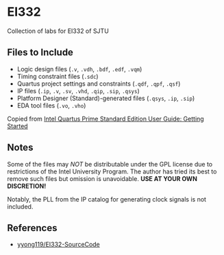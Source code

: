 # EI332

Collection of labs for EI332 of SJTU

## Files to Include

- Logic design files (`.v`, `.vdh`, `.bdf`, `.edf`, `.vqm`)
- Timing constraint files (`.sdc`)
- Quartus project settings and constraints (`.qdf`, `.qpf`, `.qsf`)
- IP files (`.ip`, `.v`, `.sv`, `.vhd`, `.qip`, `.sip`, `.qsys`)
- Platform Designer (Standard)-generated files (`.qsys`, `.ip`, `.sip`)
- EDA tool files (`.vo`, `.vho`)

Copied from [Intel Quartus Prime Standard Edition User Guide: Getting Started](https://www.intel.com/content/www/us/en/programmable/documentation/yoq1529444104707.html#mwh1409958325703)

## Notes

Some of the files may *NOT* be distributable under the GPL license due to restrictions of the Intel University Program. The author has tried its best to remove such files but omission is unavoidable. **USE AT YOUR OWN DISCRETION!**

Notably, the PLL from the IP catalog for generating clock signals is not included.

## References

- [yyong119/EI332-SourceCode](https://github.com/yyong119/EI332-SourceCode)
